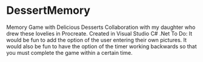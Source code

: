 # DessertMemory
Memory Game with Delicious Desserts
Collaboration with my daughter who drew these lovelies in Procreate.  Created in Visual Studio C# .Net
To Do: It would be fun to add the option of the user entering their own pictures.  It would also be fun to have the option of the timer working backwards so that you must complete the game within a certain time.
